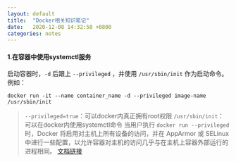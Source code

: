 ```yaml
---
layout: default
title:  "Docker相关知识笔记"
date:   2020-12-08 14:32:50 +0800
categories: notes
---
```

#### 1.在容器中使用systemctl服务
启动容器时，`-d` 后跟上 `--privileged` ，并使用 `/usr/sbin/init` 作为启动命令。
例如：
```shell
docker run -it --name container_name -d --privileged image-name /usr/sbin/init
```
>`--privileged=true`：可以docker内真正拥有root权限
>`/usr/sbin/init`：可以在docker内使用systemctl命令
>当用户执行 `docker run --privileged` 时，Docker 将启用对主机上所有设备的访问，并在 AppArmor 或 SELinux 中进行一些配置，以允许容器对主机的访问几乎与在主机上容器外部运行的进程相同。
>[文档链接](https://docs.docker.com/engine/reference/run/)